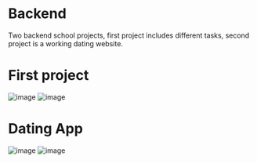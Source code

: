 # Backend
Two backend school projects, first project includes different tasks, second project is a working dating website.

# First project
![image](https://user-images.githubusercontent.com/4623879/170738728-7b5e3d3b-2c38-43db-952c-47924c9e3adf.png)
![image](https://user-images.githubusercontent.com/4623879/170738624-ced58df4-d3d1-4023-80b8-3ba1c269b14a.png)

# Dating App

![image](https://user-images.githubusercontent.com/4623879/170738332-2f5f1de6-fe1d-4093-bdd9-ecf673e227d1.png)
![image](https://user-images.githubusercontent.com/4623879/170738484-1ecaea85-ab92-435b-a18e-cacf5c8e512f.png)
